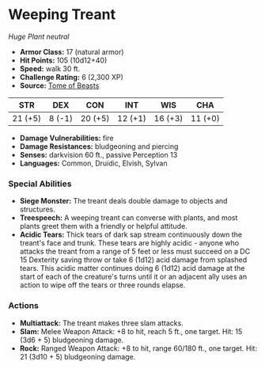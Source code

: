 # Weeping Treant

*Huge* *Plant* *neutral*

- **Armor Class:** 17 (natural armor)
- **Hit Points:** 105 (10d12+40)
- **Speed:** walk 30 ft.
- **Challenge Rating:** 6 (2,300 XP)
- **Source:** [Tome of Beasts](https://koboldpress.com/kpstore/product/tome-of-beasts-for-5th-edition-print/)

| STR | DEX | CON | INT | WIS | CHA |
| --- | --- | --- | --- | --- | --- |
| 21 (+5) | 8 (-1) | 20 (+5) | 12 (+1) | 16 (+3) | 11 (+0) |

- **Damage Vulnerabilities:** fire
- **Damage Resistances:** bludgeoning and piercing
- **Senses:** darkvision 60 ft., passive Perception 13
- **Languages:** Common, Druidic, Elvish, Sylvan
### Special Abilities
- **Siege Monster:** The treant deals double damage to objects and structures.
- **Treespeech:** A weeping treant can converse with plants, and most plants greet them with a friendly or helpful attitude.
- **Acidic Tears:** Thick tears of dark sap stream continuously down the treant's face and trunk. These tears are highly acidic - anyone who attacks the treant from a range of 5 feet or less must succeed on a DC 15 Dexterity saving throw or take 6 (1d12) acid damage from splashed tears. This acidic matter continues doing 6 (1d12) acid damage at the start of each of the creature's turns until it or an adjacent ally uses an action to wipe off the tears or three rounds elapse.
### Actions
- **Multiattack:** The treant makes three slam attacks.
- **Slam:** Melee Weapon Attack: +8 to hit, reach 5 ft., one target. Hit: 15 (3d6 + 5) bludgeoning damage.
- **Rock:** Ranged Weapon Attack: +8 to hit, range 60/180 ft., one target. Hit: 21 (3d10 + 5) bludgeoning damage.
